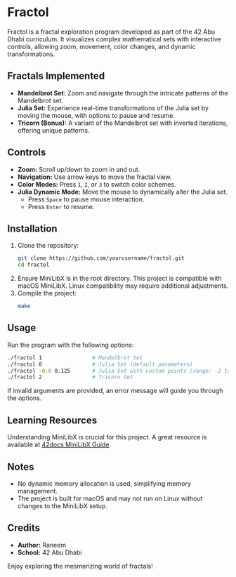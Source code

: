 # Fractol

Fractol is a fractal exploration program developed as part of the 42 Abu Dhabi curriculum. It visualizes complex mathematical sets with interactive controls, allowing zoom, movement, color changes, and dynamic transformations.

## Fractals Implemented
- **Mandelbrot Set:** Zoom and navigate through the intricate patterns of the Mandelbrot set.
- **Julia Set:** Experience real-time transformations of the Julia set by moving the mouse, with options to pause and resume.
- **Tricorn (Bonus):** A variant of the Mandelbrot set with inverted iterations, offering unique patterns.

## Controls
- **Zoom:** Scroll up/down to zoom in and out.
- **Navigation:** Use arrow keys to move the fractal view.
- **Color Modes:** Press `1`, `2`, or `3` to switch color schemes.
- **Julia Dynamic Mode:** Move the mouse to dynamically alter the Julia set.
  - Press `Space` to pause mouse interaction.
  - Press `Enter` to resume.

## Installation
1. Clone the repository:
   ```bash
   git clone https://github.com/yourusername/fractol.git
   cd fractol
   ```
2. Ensure MiniLibX is in the root directory. This project is compatible with macOS MiniLibX. Linux compatibility may require additional adjustments.
3. Compile the project:
   ```bash
   make
   ```

## Usage
Run the program with the following options:
```bash
./fractol 1                # Mandelbrot Set
./fractol 0                # Julia Set (default parameters)
./fractol -0.6 0.125       # Julia Set with custom points (range: -2 to 2)
./fractol 2                # Tricorn Set
```
If invalid arguments are provided, an error message will guide you through the options.

## Learning Resources
Understanding MiniLibX is crucial for this project. A great resource is available at [42docs MiniLibX Guide](https://harm-smits.github.io/42docs/libs/minilibx).

## Notes
- No dynamic memory allocation is used, simplifying memory management.
- The project is built for macOS and may not run on Linux without changes to the MiniLibX setup.

## Credits
- **Author:** Raneem
- **School:** 42 Abu Dhabi

Enjoy exploring the mesmerizing world of fractals!

